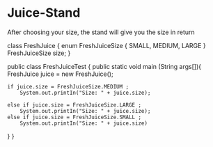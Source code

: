 # Juice-Stand
After choosing your size, the stand will give you the size in return

class FreshJuice {
	enum FreshJuiceSize { SMALL, MEDIUM, LARGE }
	FreshJuiceSize size; 
}

public class FreshJuiceTest {
	public static void main (String args[]){
	FreshJuice juice = new FreshJuice();
	
	if juice.size = FreshJuiceSize.MEDIUM ; 
		System.out.printIn("Size: " + juice.size); 
		
	else if juice.size = FreshJuiceSize.LARGE ; 
		System.out.printIn("Size: " + juice.size); 
	else if juice.size = FreshJuiceSize.SMALL ; 
		System.out.printIn("Size: " + juice.size)
 }
}
